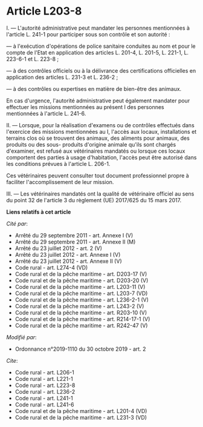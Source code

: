 # Article L203-8

I. ― L'autorité administrative peut mandater les personnes mentionnées à l'article L. 241-1 pour participer sous son contrôle
et son autorité :

― à l'exécution d'opérations de police sanitaire conduites au nom et pour le compte de l'Etat en application des articles L.
201-4, L. 201-5, L. 221-1, L. 223-6-1 et L. 223-8 ;

― à des contrôles officiels ou à la délivrance des certifications officielles en application des articles L. 231-3 et L.
236-2 ;

― à des contrôles ou expertises en matière de bien-être des animaux.

En cas d'urgence, l'autorité administrative peut également mandater pour effectuer les missions mentionnées au présent I des
personnes mentionnées à l'article L. 241-6.

II. ― Lorsque, pour la réalisation d'examens ou de contrôles effectués dans l'exercice des missions mentionnées au I, l'accès
aux locaux, installations et terrains clos où se trouvent des animaux, des aliments pour animaux, des produits ou des sous-
produits d'origine animale qu'ils sont chargés d'examiner, est refusé aux vétérinaires mandatés ou lorsque ces locaux
comportent des parties à usage d'habitation, l'accès peut être autorisé dans les conditions prévues à l'article L. 206-1.

Ces vétérinaires peuvent consulter tout document professionnel propre à faciliter l'accomplissement de leur mission.

III. ― Les vétérinaires mandatés ont la qualité de vétérinaire officiel au sens du point 32 de l'article 3 du règlement (UE)
2017/625 du 15 mars 2017.

**Liens relatifs à cet article**

_Cité par_:

  - Arrêté du 29 septembre 2011 - art. Annexe I (V)
  - Arrêté du 29 septembre 2011 - art. Annexe II (M)
  - Arrêté du 23 juillet 2012 - art. 2 (V)
  - Arrêté du 23 juillet 2012 - art. Annexe I (V)
  - Arrêté du 23 juillet 2012 - art. Annexe II (V)
  - Code rural - art. L274-4 (VD)
  - Code rural et de la pêche maritime - art. D203-17 (V)
  - Code rural et de la pêche maritime - art. D203-20 (V)
  - Code rural et de la pêche maritime - art. L203-11 (V)
  - Code rural et de la pêche maritime - art. L203-7 (VD)
  - Code rural et de la pêche maritime - art. L236-2-1 (V)
  - Code rural et de la pêche maritime - art. L243-2 (V)
  - Code rural et de la pêche maritime - art. R203-10 (V)
  - Code rural et de la pêche maritime - art. R214-17-1 (V)
  - Code rural et de la pêche maritime - art. R242-47 (V)

_Modifié par_:

  - Ordonnance n°2019-1110 du 30 octobre 2019 - art. 2

_Cite_:

  - Code rural - art. L206-1
  - Code rural - art. L221-1
  - Code rural - art. L223-8
  - Code rural - art. L236-2
  - Code rural - art. L241-1
  - Code rural - art. L241-6
  - Code rural et de la pêche maritime - art. L201-4 (VD)
  - Code rural et de la pêche maritime - art. L231-3 (VD)
